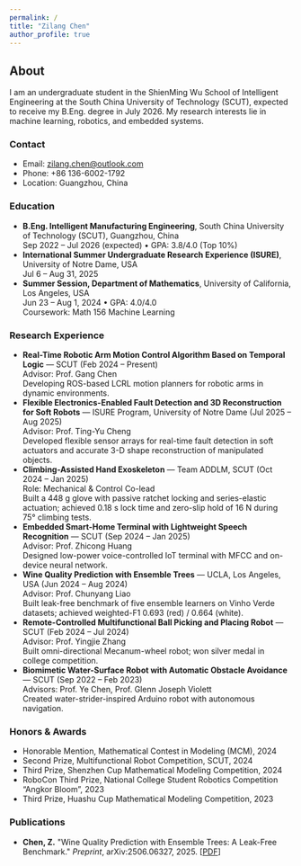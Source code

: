 ```yaml
---
permalink: /
title: "Zilang Chen"
author_profile: true
---
```


## About

I am an undergraduate student in the ShienMing Wu School of Intelligent Engineering at the South China University of Technology (SCUT), expected to receive my B.Eng. degree in July 2026. My research interests lie in machine learning, robotics, and embedded systems.

### Contact
- Email: [zilang.chen@outlook.com](mailto:zilang.chen@outlook.com)  
- Phone: +86 136-6002-1792  
- Location: Guangzhou, China  

### Education
- **B.Eng. Intelligent Manufacturing Engineering**, South China University of Technology (SCUT), Guangzhou, China  
  Sep 2022 – Jul 2026 (expected) • GPA: 3.8/4.0 (Top 10%)
- **International Summer Undergraduate Research Experience (ISURE)**, University of Notre Dame, USA  
  Jul 6 – Aug 31, 2025
- **Summer Session, Department of Mathematics**, University of California, Los Angeles, USA  
  Jun 23 – Aug 1, 2024 • GPA: 4.0/4.0  
  Coursework: Math 156 Machine Learning

### Research Experience
- **Real-Time Robotic Arm Motion Control Algorithm Based on Temporal Logic** — SCUT (Feb 2024 – Present)  
  Advisor: Prof. Gang Chen  
  Developing ROS-based LCRL motion planners for robotic arms in dynamic environments.
- **Flexible Electronics-Enabled Fault Detection and 3D Reconstruction for Soft Robots** — ISURE Program, University of Notre Dame (Jul 2025 – Aug 2025)  
  Advisor: Prof. Ting-Yu Cheng  
  Developed flexible sensor arrays for real-time fault detection in soft actuators and accurate 3-D shape reconstruction of manipulated objects.
- **Climbing-Assisted Hand Exoskeleton** — Team ADDLM, SCUT (Oct 2024 – Jan 2025)  
  Role: Mechanical & Control Co-lead  
  Built a 448 g glove with passive ratchet locking and series-elastic actuation; achieved 0.18 s lock time and zero-slip hold of 16 N during 75° climbing tests.
- **Embedded Smart-Home Terminal with Lightweight Speech Recognition** — SCUT (Sep 2024 – Jan 2025)  
  Advisor: Prof. Zhicong Huang  
  Designed low-power voice-controlled IoT terminal with MFCC and on-device neural network.
- **Wine Quality Prediction with Ensemble Trees** — UCLA, Los Angeles, USA (Jun 2024 – Aug 2024)  
  Advisor: Prof. Chunyang Liao  
  Built leak-free benchmark of five ensemble learners on Vinho Verde datasets; achieved weighted-F1 0.693 (red) / 0.664 (white).
- **Remote-Controlled Multifunctional Ball Picking and Placing Robot** — SCUT (Feb 2024 – Jul 2024)  
  Advisor: Prof. Yingjie Zhang  
  Built omni-directional Mecanum-wheel robot; won silver medal in college competition.
- **Biomimetic Water-Surface Robot with Automatic Obstacle Avoidance** — SCUT (Sep 2022 – Feb 2023)  
  Advisors: Prof. Ye Chen, Prof. Glenn Joseph Violett  
  Created water-strider-inspired Arduino robot with autonomous navigation.

### Honors & Awards
- Honorable Mention, Mathematical Contest in Modeling (MCM), 2024  
- Second Prize, Multifunctional Robot Competition, SCUT, 2024  
- Third Prize, Shenzhen Cup Mathematical Modeling Competition, 2024  
- RoboCon Third Prize, National College Student Robotics Competition “Angkor Bloom”, 2023  
- Third Prize, Huashu Cup Mathematical Modeling Competition, 2023  

### Publications
- **Chen, Z.** "Wine Quality Prediction with Ensemble Trees: A Leak-Free Benchmark." *Preprint*, arXiv:2506.06327, 2025. [[PDF](https://arxiv.org/abs/2506.06327)]
